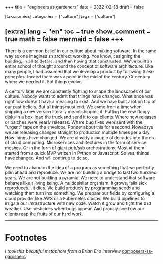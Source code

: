 +++
title = "engineers as gardeners"
date = 2022-02-28
draft = false

[taxonomies]
categories = ["culture"]
tags = ["culture"]

[extra]
lang = "en"
toc = true
show_comment = true
math = false
mermaid = false
+++
---

There is a common belief in our culture about making software. In the same way as one imagines an architect working. You know, designing the building, in all its details, and then having that constructed. We've built an entire school of thought around the concept of software architecture. Like many people, I had assumed that we develop a product by following these principles. Indeed there was a point in the mid of the century XX century where we needed it. But things evolve.

A century later we are constantly fighting to shape the landscapes of our culture. Nobody wants to admit that things have changed. What once was right now doesn't have a meaning to exist. And we have built a lot on top of our past beliefs. But all things must end. We come from a time when shipping a new version literally meant shipping it. Putting the new floppy disks in a box, load the truck and send it to our clients. Where new releases or patches were yearly releases. Where bug fixes were sent with the "urgent" tape on the envelope. Ponder about this for a second. Nowadays we are releasing changes straight to production multiple times per a day. How things have changed. We are already a couple of decades into the era of cloud computing. Microservices architectures in the form of service meshes. Or in the form of giant pub/sub orchestrations. Most of them started from a quick MVP written in Python or Javascript. So yes, things have changed. And will continue to do so.

We need to abandon the idea of a program as something that we perfectly plan ahead and reproduce. We are not building a bridge to last two hundred years. We are not building a pyramid. We need to understand that software behaves like a living being. A multicelullar organism. It grows, falls sick, reproduces… it dies. We build products by programming seeds and watching them turn into something. We prepare our fields by configuring a cloud provider like AWS or a Kubernetes cluster. We build pipelines to irrigate our infrastructure with new code. Watch it grow and fight the bad weather. Use pesticides when bugs appear. And proudly see how our clients reap the fruits of our hard work.



---
# Footnotes

*I took this beautiful metaphore from a Brian Eno interview* [composers-as-gardeners](https://www.edge.org/conversation/brian_eno-composers-as-gardeners)
